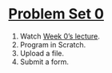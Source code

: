 # [Problem Set 0](https://docs.cs50.net/2018/x/psets/0/pset0.html)

1. Watch [Week 0’s lecture](https://video.cs50.net/2017/fall/lectures/0).
2. Program in Scratch.
3. Upload a file.
4. Submit a form.